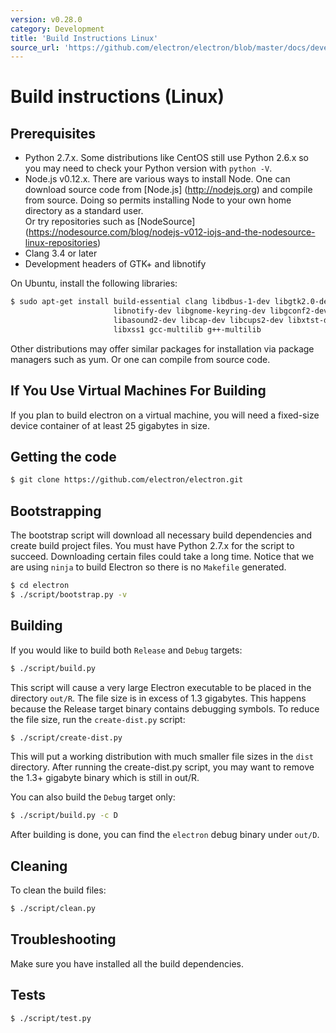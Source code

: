 ```yaml
---
version: v0.28.0
category: Development
title: 'Build Instructions Linux'
source_url: 'https://github.com/electron/electron/blob/master/docs/development/build-instructions-linux.md'
---
```


# Build instructions (Linux)

## Prerequisites

* Python 2.7.x. Some distributions like CentOS still use Python 2.6.x
so you may need to check your Python version with `python -V`.
* Node.js v0.12.x. There are various ways to install Node. One can download 
source code from [Node.js] (http://nodejs.org) and compile from source. 
Doing so permits installing Node to your own home directory as a standard user.  
Or try repositories such as [NodeSource] (https://nodesource.com/blog/nodejs-v012-iojs-and-the-nodesource-linux-repositories)
* Clang 3.4 or later
* Development headers of GTK+ and libnotify

On Ubuntu, install the following libraries:

```bash
$ sudo apt-get install build-essential clang libdbus-1-dev libgtk2.0-dev \
                       libnotify-dev libgnome-keyring-dev libgconf2-dev \
                       libasound2-dev libcap-dev libcups2-dev libxtst-dev \
                       libxss1 gcc-multilib g++-multilib
```

Other distributions may offer similar packages for installation via package 
managers such as yum. Or one can compile from source code.


## If You Use Virtual Machines For Building

If you plan to build electron on a virtual machine, you will need a fixed-size
device container of at least 25 gigabytes in size. 


## Getting the code

```bash
$ git clone https://github.com/electron/electron.git
```

## Bootstrapping

The bootstrap script will download all necessary build dependencies and create
build project files. You must have Python 2.7.x for the script to succeed. 
Downloading certain files could take a long time. Notice that we are using 
`ninja` to build Electron so there is no `Makefile` generated.

```bash
$ cd electron
$ ./script/bootstrap.py -v
```

## Building

If you would like to build both `Release` and `Debug` targets:

```bash
$ ./script/build.py
```

This script will cause a very large Electron executable to be placed in
the directory `out/R`. The file size is in excess of 1.3 gigabytes. This 
happens because the Release target binary contains debugging symbols. 
To reduce the file size, run the `create-dist.py` script:

```bash
$ ./script/create-dist.py
```

This will put a working distribution with much smaller file sizes in 
the `dist` directory. After running the create-dist.py script, you 
may want to remove the 1.3+ gigabyte binary which is still in out/R.

You can also build the `Debug` target only:

```bash
$ ./script/build.py -c D
```

After building is done, you can find the `electron` debug binary 
under `out/D`.


## Cleaning


To clean the build files:

```bash
$ ./script/clean.py
```


## Troubleshooting

Make sure you have installed all the build dependencies. 

## Tests

```bash
$ ./script/test.py
```
